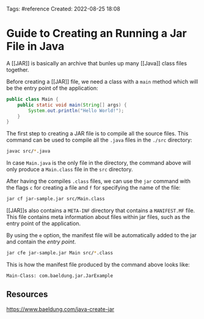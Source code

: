 Tags: #reference 
Created: 2022-08-25 18:08

# Guide to Creating an Running a Jar File in Java
A [[JAR]] is basically an archive that bunles up many [[Java]] class files together.

Before creating a [[JAR]] file, we need a class with a `main` method which will be the entry point of the application:
```java
public class Main {  
    public static void main(String[] args) {  
        System.out.println("Hello World!");  
    }  
}
```

The first step to creating a JAR file is to compile all the source files. This command can be used to compile all the `.java` files in the `./src` directory:
```sh
javac src/*.java
```

In case `Main.java` is the only file in the directory, the command above will only produce a `Main.class`
file in the `src` directory.

After having the compiles `.class` files, we can use the `jar` command with the flags `c` for creating a file and `f` for specifying the name of the file:
```sh
jar cf jar-sample.jar src/Main.class
```

[[JAR]]s also contains a `META-INF` directory that contains a `MANIFEST.MF` file. This file contains meta information about files within jar files, such as the entry point of the application.

By using the `e` option, the manifest file will be automatically added to the jar and contain the *entry point*.
```sh
jar cfe jar-sample.jar Main src/*.class
```

This is how the manifest file produced by the command above looks like:
```
Main-Class: com.baeldung.jar.JarExample
```

## Resources
https://www.baeldung.com/java-create-jar